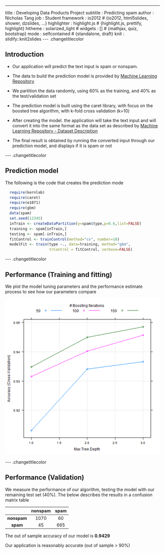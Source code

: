 ---
title       : Developing Data Products Project
subtitle    : Predicting spam
author      : Nicholas Tang
job         : Student
framework   : io2012        # {io2012, html5slides, shower, dzslides, ...}
highlighter : highlight.js  # {highlight.js, prettify, highlight}
hitheme     : solarized_light      # 
widgets     : []            # {mathjax, quiz, bootstrap}
mode        : selfcontained # {standalone, draft}
knit        : slidify::knit2slides
--- .changetitlecolor

## Introduction

* Our application will predict the text input is spam or nonspam.  
  
* The data to build the prediction model is provided by [Machine Learning Repository](https://archive.ics.uci.edu/ml/datasets/Spambase)  
  
* We partition the data randomly, using 60% as the training, and 40% as the test/validation set  
    
* The prediction model is built using the caret library, with focus on the boosted tree algorithm, with k-fold cross validation (k=10)  
  
* After creating the model. the application will take the text input and will convert it into the same format as the data set as described by [Machine Learning Repository - Dataset Description](https://archive.ics.uci.edu/ml/machine-learning-databases/spambase/spambase.names)  
  
* The final result is obtained by running the converted input through our prediction model, and displays if it is spam or not

--- .changetitlecolor

## Prediction model

The following is the code that creates the prediction mode  


```r
  require(kernlab)
  require(caret)  
  require(e1071)
  require(gbm)
  data(spam)
  set.seed(12345)
  inTrain <- createDataPartition(y=spam$type,p=0.6,list=FALSE)
  training <- spam[inTrain,]
  testing <- spam[-inTrain,]
  fitControl <- trainControl(method="cv", number=10)
  modelFit <- train(type ~., data=training, method="gbm", 
                    trControl = fitControl, verbose=FALSE) 
```

--- .changetitlecolor

## Performance (Training and fitting)

We plot the model tuning parameters and the performance estimate process to see how our parameters compare  

![plot of chunk unnamed-chunk-2](assets/fig/unnamed-chunk-2.png) 

--- .changetitlecolor

## Performance (Validation)

We measure the performance of our algorithm, testing the model with our remaining test set (40%). The below describes the results in a confusion matrix table  
  

|    &nbsp;     |  nonspam  |  spam  |
|:-------------:|:---------:|:------:|
|  **nonspam**  |   1070    |   60   |
|   **spam**    |    45     |  665   |
  
  
The out of sample accuracy of our model is **0.9429**  
  
Our application is reasonably accurate (out of sample > 90%)


